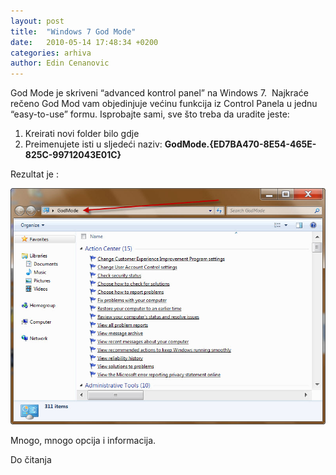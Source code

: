 ```yaml
---
layout: post
title:  "Windows 7 God Mode"
date:   2010-05-14 17:48:34 +0200
categories: arhiva
author: Edin Cenanovic
---
```

God Mode je skriveni “advanced kontrol panel” na Windows 7.  Najkraće rečeno God Mod vam objedinjuje većinu funkcija iz Control Panela u jednu “easy-to-use” formu. Isprobajte sami, sve što treba da uradite jeste:
1. Kreirati novi folder bilo gdje
2. Preimenujete isti u sljedeći naziv: **GodMode.{ED7BA470-8E54-465E-825C-99712043E01C}**

Rezultat je :

<img src="/assets/god-mode.jpg" width="600" />

Mnogo, mnogo opcija i informacija.

Do čitanja
